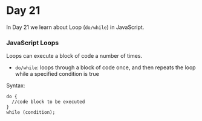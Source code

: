 # Day 21
In Day 21 we learn about Loop (```do/while```) in JavaScript.

### JavaScript Loops
Loops can execute a block of code a number of times.

* ```do/while```: loops through a block of code once, and then repeats the loop while a specified condition is true

Syntax:
```
do {
  //code block to be executed
}
while (condition);
```